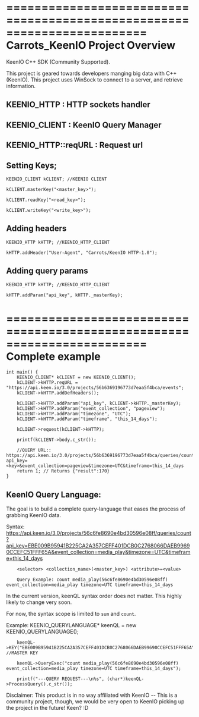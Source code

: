 ========================================================================
    Carrots_KeenIO Project Overview
========================================================================

KeenIO C++ SDK (Community Supported).

This project is geared towards developers manging big data with C++ (KeenIO).
This project uses WinSock to connect to a server, and retrieve information.


## KEENIO_HTTP : HTTP sockets handler

## KEENIO_CLIENT : KeenIO Query Manager

## KEENIO_HTTP::reqURL : Request url


## Setting Keys;

	KEENIO_CLIENT kCLIENT; //KEENIO CLIENT
	
	kCLIENT.masterKey("<master_key>");
	
	kCLIENT.readKey("<read_key>");
	
	kCLIENT.writeKey("<write_key>");


## Adding headers
	KEENIO_HTTP kHTTP; //KEENIO_HTTP_CLIENT
	
	kHTTP.addHeader("User-Agent", "Carrots/KeenIO HTTP-1.0");


## Adding query params

	KEENIO_HTTP kHTTP; //KEENIO_HTTP_CLIENT
	
	kHTTP.addParam("api_key", kHTTP._masterKey);

========================================================================
    Complete example
========================================================================

	int main() {
		KEENIO_CLIENT* kCLIENT = new KEENIO_CLIENT();
		kCLIENT->kHTTP.reqURL = "https://api.keen.io/3.0/projects/56b6369196773d7eaa5f4bca/events";
		kCLIENT->kHTTP.addDefHeaders();

		kCLIENT->kHTTP.addParam("api_key", kCLIENT->kHTTP._masterKey);
		kCLIENT->kHTTP.addParam("event_collection", "pageview");
		kCLIENT->kHTTP.addParam("timezone", "UTC");
		kCLIENT->kHTTP.addParam("timeframe", "this_14_days");

		kCLIENT->request(kCLIENT->kHTTP);

		printf(kCLIENT->body.c_str());
		
		//QUERY URL:: https://api.keen.io/3.0/projects/56b6369196773d7eaa5f4bca/queries/count?api_key=<key>&event_collection=pageview&timezone=UTC&timeframe=this_14_days
		return 1; // Returns {"result":170}
	}

## KeenIO Query Language:
The goal is to build a complete query-language that eases the process of grabbing KeenIO data.

Syntax:
		https://api.keen.io/3.0/projects/56c6fe8690e4bd30596e08ff/queries/count?api_key=EBE009B95941B225CA2A357CEFF401DCB0C2768066DAEB99690CCEFC51FFF65A&event_collection=media_play&timezone=UTC&timeframe=this_14_days
		
		<selector> <collection_name>(<master_key>) <attribute>=<value>
		
		Query Example: count media_play(56c6fe8690e4bd30596e08ff) event_collection=media_play timezone=UTC timeframe=this_14_days
		

In the current version, keenQL syntax order does not matter. This highly likely to change very soon.

For now, the syntax scope is limited to `sum` and `count`.
		

Example:
		KEENIO_QUERYLANGUAGE* keenQL = new KEENIO_QUERYLANGUAGE();
		
		keenQL->KEY("EBE009B95941B225CA2A357CEFF401DCB0C2768066DAEB99690CCEFC51FFF65A"); //MASTER KEY
		
		keenQL->QueryExec("count media_play(56c6fe8690e4bd30596e08ff) event_collection=media_play timezone=UTC timeframe=this_14_days");

		printf("---QUERY REQUEST---\n%s", (char*)keenQL->ProcessQuery().c_str());
	

Disclaimer: This product is in no way affiliated with KeenIO -- This is a community project, though, we would be very open to KeenIO picking up the project in the future! Keen? :D
